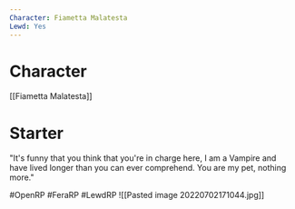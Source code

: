 ```yaml
---
Character: Fiametta Malatesta
Lewd: Yes
---
```

# Character
[[Fiametta Malatesta]]

# Starter
"It's funny that you think that you're in charge here, I am a Vampire and have lived longer than you can ever comprehend. You are my pet, nothing more." 

#OpenRP #FeraRP #LewdRP 
![[Pasted image 20220702171044.jpg]]